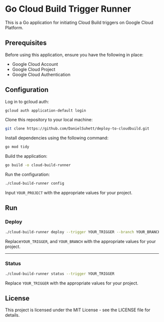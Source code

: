 # Go Cloud Build Trigger Runner
This is a Go application for initiating Cloud Build triggers on Google Cloud Platform.

## Prerequisites
Before using this application, ensure you have the following in place:

* Google Cloud Account
* Google Cloud Project
* Google Cloud Authentication

## Configuration

Log in to gcloud auth:

```bash
gcloud auth application-default login
```


Clone this repository to your local machine:

```bash
git clone https://github.com/DanielSuhett/deploy-to-cloudbuild.git
```

Install dependencies using the following command:
```bash
go mod tidy
```
Build the application:
```bash
go build -o cloud-build-runner
```
Run the configuration:
```bash
./cloud-build-runner config 
```
 Input `YOUR_PROJECT` with the appropriate values for your project.

## Run

### Deploy
```bash
./cloud-build-runner deploy --trigger YOUR_TRIGGER --branch YOUR_BRANCH
```
Replace`YOUR_TRIGGER`, and `YOUR_BRANCH` with the appropriate values for your project.

---

### Status
```bash
./cloud-build-runner status --trigger YOUR_TRIGGER
```
Replace `YOUR_TRIGGER` with the appropriate values for your project.

## License
This project is licensed under the MIT License - see the LICENSE file for details.
